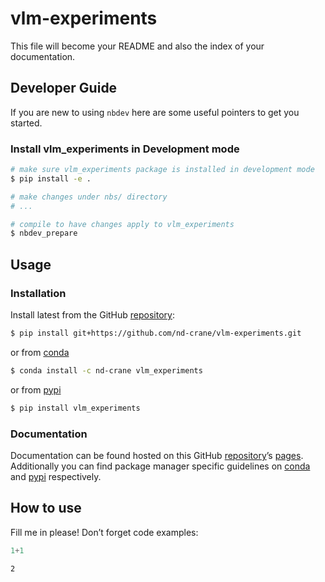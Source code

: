 # vlm-experiments


<!-- WARNING: THIS FILE WAS AUTOGENERATED! DO NOT EDIT! -->

This file will become your README and also the index of your
documentation.

## Developer Guide

If you are new to using `nbdev` here are some useful pointers to get you
started.

### Install vlm_experiments in Development mode

``` sh
# make sure vlm_experiments package is installed in development mode
$ pip install -e .

# make changes under nbs/ directory
# ...

# compile to have changes apply to vlm_experiments
$ nbdev_prepare
```

## Usage

### Installation

Install latest from the GitHub
[repository](https://github.com/nd-crane/vlm-experiments):

``` sh
$ pip install git+https://github.com/nd-crane/vlm-experiments.git
```

or from [conda](https://anaconda.org/nd-crane/vlm-experiments)

``` sh
$ conda install -c nd-crane vlm_experiments
```

or from [pypi](https://pypi.org/project/vlm-experiments/)

``` sh
$ pip install vlm_experiments
```

### Documentation

Documentation can be found hosted on this GitHub
[repository](https://github.com/nd-crane/vlm-experiments)’s
[pages](https://nd-crane.github.io/vlm-experiments/). Additionally you
can find package manager specific guidelines on
[conda](https://anaconda.org/nd-crane/vlm-experiments) and
[pypi](https://pypi.org/project/vlm-experiments/) respectively.

## How to use

Fill me in please! Don’t forget code examples:

``` python
1+1
```

    2
